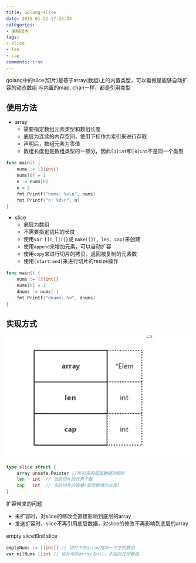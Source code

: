 ```yaml
---
title: Golang-slice
date: 2019-01-22 17:25:33
categories:
- 编程技术
tags:
- slice
- len
- cap
comments: true
---
```


golang中的slice(切片)是基于array(数组)上的内置类型，可以看做是能够自动扩容的动态数组
与内置的map, chan一样，都是引用类型

## 使用方法

- array
  - 需要指定数组元素类型和数组长度
  - 底层为连续的内存空间，使用下标作为索引来进行存取
  - 声明后，数组元素为零值
  - 数组长度也是数组类型的一部分，因此`[3]int`和`[4]int`不是同一个类型

```Go
func main() {
    nums := [3]int{}
    nums[0] = 1
    n := nums[0]
    n = 2
    fmt.Printf("nums: %v\n", nums)
    fmt.Printf("n: %d\n", n)
}
```

- slice
  - 底层为数组
  - 不需要指定切片的长度
  - 使用`var []T`, `[]T{}`或 `make([]T, len, cap)`来创建
  - 使用`append`来增加元素，可以自动扩容
  - 使用`copy`来进行切片的拷贝，返回被复制的元素数
  - 使用`[start:end]`来进行切片的resize操作

```Go
func main() {
    nums := [3]int{}
    nums[0] = 1
    dnums := nums[:]
    fmt.Printf("dnums: %v", dnums)
}
```

## 实现方式

![slice](/images/Golang-slice的实现.png)

```Go
type slice struct {
    array unsafe.Pointer //所引用的底层数据的指针
    len   int  // 当前切片的元素个数
    cap   int  // 当前切片的容量(底层数组的长度)
}
```

扩容带来的问题

- 未扩容时，对slice的修改会直接影响到底层的array
- 发送扩容时，slice不再引用底层数据，对slice的修改不再影响到底层的array

empty slice和nil slice

```Go
emptyNums := []int{} // 切片中的array指向一个空的数组
var nilNums []int // 切片中的array为nil，不指向任何数组
```
